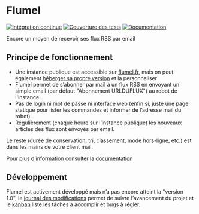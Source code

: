 # Flumel

[![Intégration continue](https://gitlab.com/canarduck/flumel/badges/master/pipeline.svg)](https://gitlab.com/canarduck/flumel/commits/master) [![Couverture des tests](https://gitlab.com/canarduck/flumel/badges/master/coverage.svg)](https://canarduck.gitlab.io/flumel/) [![Documentation](https://readthedocs.org/projects/flumel/badge/?version=latest)](https://flumel.readthedocs.io/fr/latest/)

Encore un moyen de recevoir ses flux RSS par email

## Principe de fonctionnement

* Une instance publique est accessible sur [flumel.fr](https://flumel.fr), mais on peut également [héberger sa propre version](https://flumel.readthedocs.io/fr/latest/installation) et la personnaliser
* Flumel permet de s’abonner par mail à un flux RSS en envoyant un simple email (par défaut "Abonnement URLDUFLUX") au robot de l'instance.
* Pas de login ni mot de passe ni interface web (enfin si, juste une page statique pour lister les commandes et informer de l’adresse mail du robot).
* Régulièrement (chaque heure sur l’instance publique) les nouveaux articles des flux sont envoyés par email.

Le reste (durée de conservation, tri, classement, mode hors-ligne, etc.) est dans les mains de votre client mail.

Pour plus d’information consulter [la documentation](https://flumel.readthedocs.io/fr/latest/installation)

## Développement

Flumel est activement développé mais n’a pas encore atteint la "version 1.0", le [journal des modifications](https://gitlab.com/canarduck/flumel/blob/master/CHANGELOG.md) permet de suivre l’avancement du projet et le [kanban](https://gitlab.com/canarduck/flumel/boards) liste les tâches à accomplir et bugs à régler.